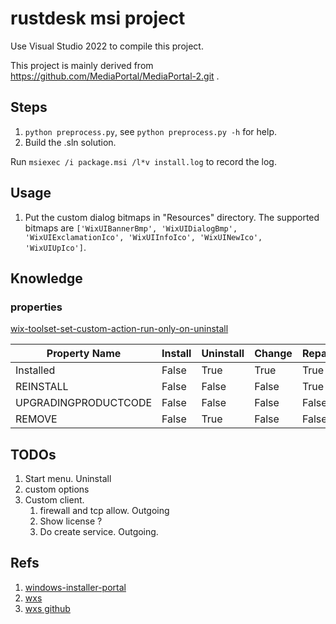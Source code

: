 # rustdesk msi project

Use Visual Studio 2022 to compile this project.

This project is mainly derived from <https://github.com/MediaPortal/MediaPortal-2.git> .

## Steps

1. `python preprocess.py`, see `python preprocess.py -h` for help.
2. Build the .sln solution.

Run `msiexec /i package.msi /l*v install.log` to record the log.

## Usage

1. Put the custom dialog bitmaps in "Resources" directory. The supported bitmaps are `['WixUIBannerBmp', 'WixUIDialogBmp', 'WixUIExclamationIco', 'WixUIInfoIco', 'WixUINewIco', 'WixUIUpIco']`.

## Knowledge

### properties

[wix-toolset-set-custom-action-run-only-on-uninstall](https://www.advancedinstaller.com/versus/wix-toolset/wix-toolset-set-custom-action-run-only-on-uninstall.html)

| Property Name | Install | Uninstall | Change | Repair | Upgrade |
| ------ | ------ | ------ | ------ | ------ | ------ |
| Installed | False | True | True | True | True |
| REINSTALL | False | False | False | True | False |
| UPGRADINGPRODUCTCODE | False | False | False | False | True |
| REMOVE | False | True | False | False | True |

## TODOs

1. Start menu. Uninstall
1. custom options
1. Custom client.
    1. firewall and tcp allow. Outgoing
    1. Show license ?
    1. Do create service. Outgoing.

## Refs

1. [windows-installer-portal](https://learn.microsoft.com/en-us/windows/win32/Msi/windows-installer-portal)
1. [wxs](https://wixtoolset.org/docs/schema/wxs/)
1. [wxs github](https://github.com/wixtoolset/wix)

